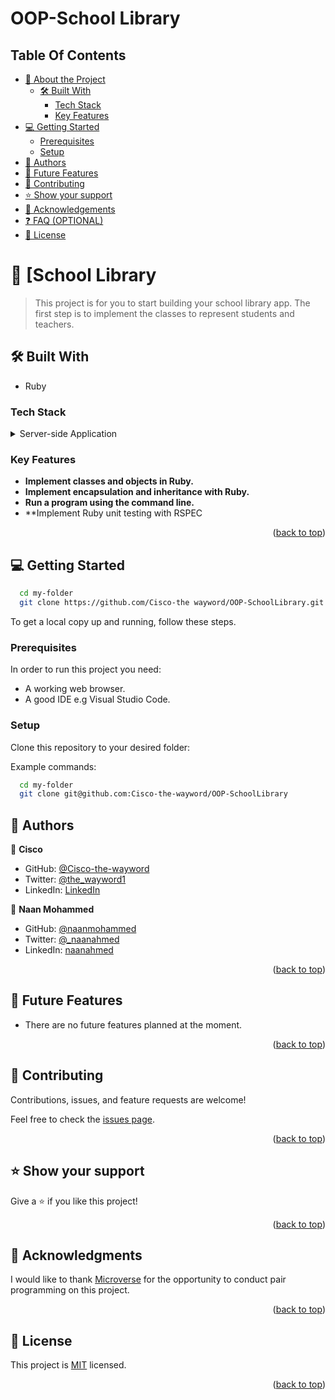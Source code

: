 # OOP-School Library



## Table Of Contents

- [📖 About the Project](#about-project)
  - [🛠 Built With](#built-with)
    - [Tech Stack](#tech-stack)
    - [Key Features](#key-features)
- [💻 Getting Started](#getting-started)
  - [Prerequisites](#prerequisites)
  - [Setup](#setup)
- [👥 Authors](#authors)
- [🔭 Future Features](#future-features)
- [🤝 Contributing](#contributing)
- [⭐️ Show your support](#support)
- [🙏 Acknowledgements](#acknowledgements)
- [❓ FAQ (OPTIONAL)](#faq)
- [📝 License](#license)




<!-- PROJECT DESCRIPTION -->

# 📖 [School Library <a name="about-project"></a>

> This project is for you to start building your school library app. The first step is to implement the classes to represent students and teachers.


## 🛠 Built With <a name="built-with"></a>
  - Ruby

### Tech Stack <a name="tech-stack"></a>


<details>
<summary>Server-side Application</summary>
  <ul>
[Install Ruby](https://www.ruby-lang.org/en/documentation/installation/)
  </ul>
</details>

<!-- Features -->

### Key Features <a name="key-features"></a>

- **Implement classes and objects in Ruby.**
- **Implement encapsulation and inheritance with Ruby.**
- **Run a program using the command line.**
- **Implement Ruby unit testing with RSPEC
  
<p align="right">(<a href="#readme-top">back to top</a>)</p>



<!-- GETTING STARTED -->

## 💻 Getting Started <a name="getting-started"></a>


```sh
  cd my-folder
  git clone https://github.com/Cisco-the wayword/OOP-SchoolLibrary.git
```


To get a local copy up and running, follow these steps.

### Prerequisites

In order to run this project you need:

- A working web browser.
- A good IDE e.g Visual Studio Code.


### Setup

Clone this repository to your desired folder:


Example commands:

```sh
  cd my-folder
  git clone git@github.com:Cisco-the-wayword/OOP-SchoolLibrary
```


<!-- AUTHORS -->

## 👥 Authors <a name="authors"></a>


👤 **Cisco**

- GitHub: [@Cisco-the-wayword](https://github.com/Cisco-the-wayword)
- Twitter: [@the_wayword1](https://twitter.com/the_wayword1)
- LinkedIn: [LinkedIn](https://www.linkedin.com/in/boluwatife-adegboyega/)

👤 **Naan Mohammed**

- GitHub: [@naanmohammed](https://github.com/naanmohammed)
- Twitter: [@_naanahmed](https://twitter.com/_naanahmed)
- LinkedIn: [naanahmed](https://linkedin.com/in/naanahmed)

<p align="right">(<a href="#readme-top">back to top</a>)</p>

<!-- FUTURE FEATURES -->

## 🔭 Future Features <a name="future-features"></a>


- There are no future features planned at the moment.

<p align="right">(<a href="#readme-top">back to top</a>)</p>

<!-- CONTRIBUTING -->

## 🤝 Contributing <a name="contributing"></a>

Contributions, issues, and feature requests are welcome!

Feel free to check the [issues page](../../issues/).

<p align="right">(<a href="#readme-top">back to top</a>)</p>

<!-- SUPPORT -->

## ⭐️ Show your support <a name="support"></a>

Give a ⭐️ if you like this project!

<p align="right">(<a href="#readme-top">back to top</a>)</p>

<!-- ACKNOWLEDGEMENTS -->

## 🙏 Acknowledgments <a name="acknowledgements"></a>


I would like to thank [Microverse](https://www.microverse.org/go?utm_source=google&utm_medium=paid&utm_campaign=search_europe&gclid=CjwKCAjwq-WgBhBMEiwAzKSH6IxBgyh61fi4WRuQvUsaGigJMuzzc9177uC6mhMwXeriUDendiuvChoC20wQAvD_BwE) for the opportunity to conduct pair programming on this project.

<p align="right">(<a href="#readme-top">back to top</a>)</p>



<!-- LICENSE -->

## 📝 License <a name="license"></a>

This project is [MIT](./LICENSE) licensed.


<p align="right">(<a href="#readme-top">back to top</a>)</p>
